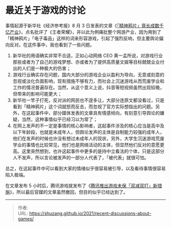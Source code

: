 # 最近关于游戏的讨论


事情起源于新华社《经济参考报》8 月 3 日发表的文章《[「精神鸦片」竟长成数千亿产业](http://www.jjckb.cn/2021-08/03/c_1310104012.htm)》，点名批评了《王者荣耀》，并以此为例痛批整个网游产业，因为用到了「精神鸦片」「电子毒品」这样的词来形容游戏，引起了强烈反响，但主要舆论偏向反对。在这件事中，我也看到了一些问题。

1. 新华社的用语确实非常不合适，正如心动网络 CEO 黄一孟所说，对游戏行业那些或者为了自己的游戏梦想、亦或者为了提供高质量文娱等目标兢兢业业付出的人们是一种极大的伤害；
2. 游戏行业确实存在问题，国内大部分的游戏企业以盈利为导向，无意或刻意的忽视或淡化负面影响，现有措施不够有力，而社会上沉迷游戏从而荒废学业和工作的情况普遍存在。当然，从这个意义上说，抖音等短视频虽然出现较晚，但带来的影响可能更大；
3. 新华社一竿子打死，反对派的网民也不遑多让，大部分连原文都没看过，只是看到「精神鸦片」这个词就怒而反击，而忽视了官方实际想指出的问题。另外，在这起事件中，部分媒体发表的文章具有情感倾向，有刻意引导舆论的嫌疑，当然，这种事情似乎已经习以为常了；
4. 在网上发声的不一定是事情的核心影响者，这起事件涉及的核心应当是高中及以下年龄段，也就是未成年人，但舆论发声的主体是自制能力较强的成年人，他们在发声的时候也许没有想过未成年人的现状，另外，大学生沉迷游戏荒废学业的事情也比较常见，他们也是网络活动的主体，但显然他们反对的意愿更高。这里突然想到，也许这起事件中更多的是持中立看法的个体，只是这部分人不发声，所以言论被发声的一部分人代表了，「被代表」就很可怕。

总之，在这起事件中可以看到大家的情绪似乎很容易被引导，以及看待事情很容易陷入极端。

在文章发布 5 小时后，腾讯游戏就发布了《[腾讯推出游戏未保「双减双打」新措施](https://mp.weixin.qq.com/s/65RUvnhl4HzOHhEk9Lgz4Q)》，所以最后官媒的文章虽然撤回，但目的似乎已经达到了。


---

> 作者:   
> URL: https://shuzang.github.io/2021/recent-discussions-about-games/  

